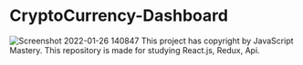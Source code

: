 # CryptoCurrency-Dashboard

![Screenshot 2022-01-26 140847](https://user-images.githubusercontent.com/79175009/151230290-a3f50329-f210-46b6-b061-9df54fe86522.png)
This project has copyright by JavaScript Mastery. This repository is made for studying React.js, Redux, Api.
